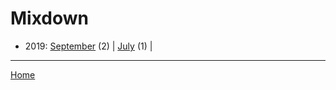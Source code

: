 # Mixdown

  * 2019: 
      [September](./mixdown-2019-09.md) (2) | 
      [July](./mixdown-2019-07.md) (1) | 

----

[Home](../)
